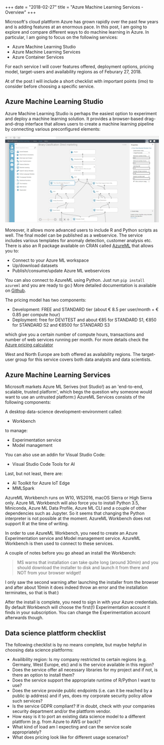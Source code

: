 +++
date = "2018-02-27"
title = "Azure Machine Learning Services - Overview"
+++

Microsoft's cloud plattform Azure has grown rapidly over the past few years and is adding features at an enormous pace. In this post, I am going to explore and compare different ways to do machine learning in Azure.  In particular, I am going to focus on the following services:

- Azure Machine Learning Studio
- Azure Machine Learning Services
- Azure Container Services

For each service I will cover features offered, deployment options, pricing model, target-users and availability regions as of Feburary 27, 2018. 

At of the post I will include a short checklist with important points (imo) to consider before choosing a specific service.

## Azure Machine Learning Studio
Azure Machine Learning Studio is perhaps the easiest option to experiment and deploy a machine learning solution. It provides a browser-based drag-and-drop interface that allows users to create a machine learning pipeline by connecting various preconfigured elements:

![screen shot azure ml studio][azure-ml-studio]

Moreover, it allows more advanced users to include R and Python scripts as well. The final model can be published as a webservice. The service includes various templates for anomaly detection, customer analysis etc. There is also an R package available on CRAN called [AzureML](https://CRAN.R-project.org/package=AzureML) that allows you to:

- Connect to your Azure ML workspace
- Up/download datasets
- Publish/consume/update Azure ML webservices

You can also connect to AzureML using Python. Just run `pip install azureml` and you are ready to go:) More detailed documentation is available on [Github](https://github.com/Azure/Azure-MachineLearning-ClientLibrary-Python).

The pricing model has two components:

- Development: FREE and STANDARD tier (about € 8.5 per user/month + € 0.85 per compute hour) 
- Deployment: free for DEV/TEST and about €85 for STANDARD S1, €850 for STANDARD S2 and €8500 for STANDARD S3 

which give you a certain number of compute hours, transactions and number of web services running per month. For more details check the [Azure pricing calculator](https://azure.microsoft.com/en-us/pricing/)

West and North Europe are both offered as availability regions. The target-user group for this service covers both data analysts and data scientists.

## Azure Machine Learning Services
Microsoft markets Azure ML Serives (not Studio!) as an 'end-to-end, scalable, trusted platform', which begs the question why someone would want to use an untrusted platform:) AzureML Services consists of the following components:

A desktop data-science development-environment called:  

- Workbench 

to manage:  

- Experimentation service
- Model management

You can also use an addin for Visual Studio Code:  

- Visual Studio Code Tools for AI

Last, but not least, there are:  

- AI Toolkit for Azure IoT Edge
- MMLSpark

AzureML Workbench runs on W10, WS2016, macOS Sierra or High Sierra only. Azure ML Workbench will also force you to install Python 3.5, Miniconda, Azure ML Data Profile, Azure ML CLI and a couple of other dependencies such as Jupyter. So it seems that changing the Python interpreter is not possible at the moment. AzureML Workbench does not support R at the time of writing.   

In order to use AzureML Workbench, you need to create an Azure Experimentation service and Model management service. AzureML Workbench is then used to connect to these services. 

A couple of notes before you go ahead an install the Workbench:
> MS warns that installation can take quite long (around 30min) and you should download the installer to disk and launch it from there and NOT from your browser widget!

I only saw the second warning after launching the installer from the browser and after about 10min it does indeed throw an error and the installation terminates, so that is that:)

After the install is complete, you need to sign in with your Azure credentials. By default Workbench will choose the first(!) Experimentation account it finds in your subscription. You can change the Experimentation account afterwards though.
## Data science plattform checklist

The following checklist is by no means complete, but maybe helpful in choosing data science plattforms:

- Availibility region: Is my company restricted to certain regions (e.g. Germany, West Europe, etc) and is the service available in this region?
- Does the service offer all necessary libraries for my project and if not, is there an option to install them?
- Does the service support the appropriate runtime of R/Python I want to use?
- Does the service provide public endpoints (i.e. can it be reached by a public ip address) and if yes, does my corporate security policy allow such services?
- Is the service GDPR compliant? If in doubt, check with your companies security department and/or the plattform vendor.
- How easy is it to port an existing data science model to a different plattform (e.g. from Azure to AWS or back)?
- What kind of load am I expecting and can the service scale appropriately?
- What does pricing look like for different usage scenarios?


[azure-ml-studio]: ../../data/azure-machine-learning-studio.jpg "Azure Machine Learning Studio"